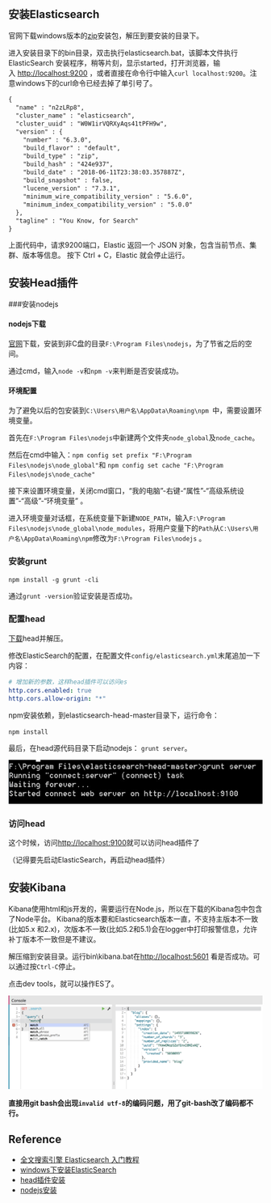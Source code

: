 ## 安装Elasticsearch

官网下载windows版本的[zip](https://www.elastic.co/downloads/elasticsearch )安装包，解压到要安装的目录下。

进入安装目录下的bin目录，双击执行elasticsearch.bat，该脚本文件执行 ElasticSearch 安装程序，稍等片刻，显示started，打开浏览器，输入 [http://localhost:9200](http://localhost:9200/) ，或者直接在命令行中输入`curl localhost:9200`。注意windows下的curl命令已经去掉了单引号了。 

```
{
  "name" : "n2zLRp8",
  "cluster_name" : "elasticsearch",
  "cluster_uuid" : "W0W1irVQRXyAqs41tPFH9w",
  "version" : {
    "number" : "6.3.0",
    "build_flavor" : "default",
    "build_type" : "zip",
    "build_hash" : "424e937",
    "build_date" : "2018-06-11T23:38:03.357887Z",
    "build_snapshot" : false,
    "lucene_version" : "7.3.1",
    "minimum_wire_compatibility_version" : "5.6.0",
    "minimum_index_compatibility_version" : "5.0.0"
  },
  "tagline" : "You Know, for Search"
}
```

上面代码中，请求9200端口，Elastic 返回一个 JSON 对象，包含当前节点、集群、版本等信息。
按下 Ctrl + C，Elastic 就会停止运行。

## 安装Head插件
###安装nodejs

#### nodejs下载

[官网](https://nodejs.org/en/download/ )下载，安装到非C盘的目录`F:\Program Files\nodejs`，为了节省之后的空间。

通过cmd，输入`node -v`和`npm -v`来判断是否安装成功。

#### 环境配置

为了避免以后的包安装到`C:\Users\用户名\AppData\Roaming\npm `中，需要设置环境变量。

首先在`F:\Program Files\nodejs`中新建两个文件夹`node_global`及`node_cache`。

然后在cmd中输入：`npm config set prefix "F:\Program Files\nodejs\node_global"`和
`npm config set cache "F:\Program Files\nodejs\node_cache"`

接下来设置环境变量，关闭cmd窗口，“我的电脑”-右键-“属性”-“高级系统设置”-“高级”-“环境变量” 。

进入环境变量对话框，在系统变量下新建`NODE_PATH`，输入`F:\Program Files\nodejs\node_global\node_modules`，将用户变量下的`Path`从`C:\Users\用户名\AppData\Roaming\npm`修改为`F:\Program Files\nodejs` 。

### 安装grunt

`npm install -g grunt -cli`

通过`grunt -version`验证安装是否成功。

### 配置head

[下载](https://github.com/mobz/elasticsearch-head)head并解压。

修改ElasticSearch的配置，在配置文件`config/elasticsearch.yml`末尾追加一下内容：

```yml
# 增加新的参数，这样head插件可以访问es
http.cors.enabled: true
http.cors.allow-origin: "*"
```

npm安装依赖，到elasticsearch-head-master目录下，运行命令： 

`npm install`

最后，在head源代码目录下启动nodejs： `grunt server`。

![](picture/nodejs.jpg)

### 访问head

这个时候，访问[http://localhost:9100](http://localhost:9100/)就可以访问head插件了

（记得要先启动ElasticSearch，再启动head插件）

## 安装Kibana

Kibana使用html和js开发的，需要运行在Node.js，所以在下载的Kibana包中包含了Node平台。
 Kibana的版本要和Elasticsearch版本一直，不支持主版本不一致(比如5.x 和2.x)，次版本不一致(比如5.2和5.1)会在logger中打印报警信息，允许补丁版本不一致但是不建议。

解压缩到安装目录。运行bin\kibana.bat在[http://localhost:5601](http://localhost:5601/) 看是否成功。可以通过按`Ctrl-C`停止。

点击dev tools，就可以操作ES了。

![](picture/kibana.png)

**直接用git bash会出现`invalid utf-8`的编码问题，用了git-bash改了编码都不行。**

## Reference

- [全文搜索引擎 Elasticsearch 入门教程](http://www.ruanyifeng.com/blog/2017/08/elasticsearch.html)
- [windows下安装ElasticSearch](https://blog.csdn.net/qq_28988969/article/details/78851610)
- [head插件安装](https://blog.csdn.net/qq_28988969/article/details/78856599)
- [nodejs安装](https://www.cnblogs.com/zhouyu2017/p/6485265.html)